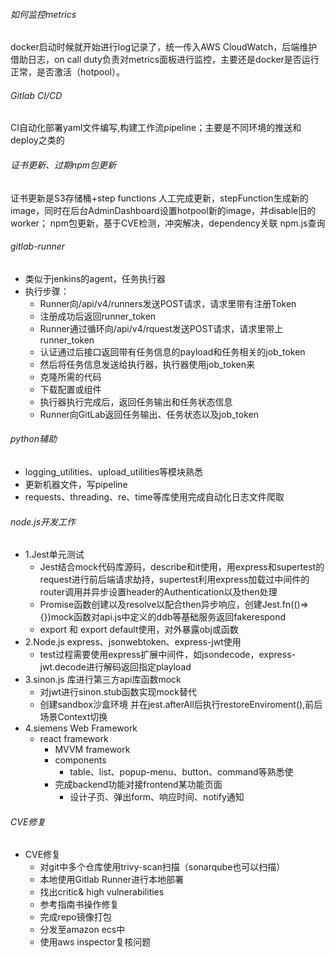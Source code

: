 ###### 如何监控metrics
docker启动时候就开始进行log记录了，统一传入AWS CloudWatch，后端维护借助日志，on call duty负责对metrics面板进行监控，主要还是docker是否运行正常，是否激活（hotpool）。
###### Gitlab CI/CD
CI自动化部署yaml文件编写,构建工作流pipeline；主要是不同环境的推送和deploy之类的
###### 证书更新、过期npm包更新
证书更新是S3存储桶+step functions 人工完成更新，stepFunction生成新的image，同时在后台AdminDashboard设置hotpool新的image，并disable旧的worker；
npm包更新，基于CVE检测，冲突解决，dependency关联 npm.js查询
###### gitlab-runner

- 类似于jenkins的agent，任务执行器
- 执行步骤：
   - Runner向/api/v4/runners发送POST请求，请求里带有注册Token
   - 注册成功后返回runner_token
   - Runner通过循环向/api/v4/rquest发送POST请求，请求里带上runner_token
   - 认证通过后接口返回带有任务信息的payload和任务相关的job_token
   - 然后将任务信息发送给执行器，执行器使用job_token来
   - 克隆所需的代码
   - 下载配置或组件
   - 执行器执行完成后，返回任务输出和任务状态信息
   - Runner向GitLab返回任务输出、任务状态以及job_token
###### python辅助

- logging_utilities、upload_utilities等模块熟悉
- 更新机器文件，写pipeline
- requests、threading、re、time等库使用完成自动化日志文件爬取
###### node.js开发工作

- 1.Jest单元测试
   - Jest结合mock代码库源码，describe和it使用，用express和supertest的request进行前后端请求劫持，supertest利用express加载过中间件的router调用并异步设置header的Authentication以及then处理
   - Promise函数创建以及resolve以配合then异步响应，创建Jest.fn(()=>{})mock函数对api.js中定义的ddb等基础服务返回fakerespond
   - export 和 export default使用，对外暴露obj或函数
- 2.Node.js express、jsonwebtoken、express-jwt使用
   - test过程需要使用express扩展中间件，如jsondecode，express-jwt.decode进行解码返回指定playload
- 3.sinon.js 库进行第三方api库函数mock
   - 对jwt进行sinon.stub函数实现mock替代
   - 创建sandbox沙盒环境 并在jest.afterAll后执行restoreEnviroment(),前后场景Context切换
- 4.siemens Web Framework 
   - react framework 
      - MVVM framework
      - components
         - table、list、popup-menu、button、command等熟悉使
      - 完成backend功能对接frontend某功能页面
         - 设计子页、弹出form、响应时间、notify通知
###### CVE修复

- CVE修复
   - 对git中多个仓库使用trivy-scan扫描（sonarqube也可以扫描）
   - 本地使用Gitlab Runner进行本地部署
   - 找出critic& high vulnerabilities
   - 参考指南书操作修复
   - 完成repo镜像打包
   - 分发至amazon ecs中
   - 使用aws inspector复核问题

 
